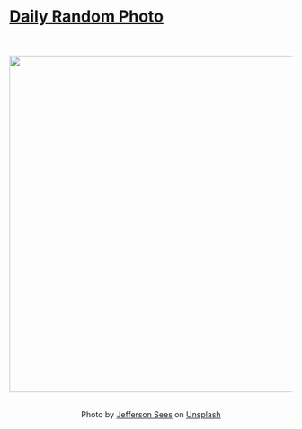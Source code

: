# [Daily Random Photo](https://www.dailyrandomphoto.com/)

<div align="center">
  <br>
  <br>
  <a href="https://www.dailyrandomphoto.com/p/2023/2023-07-24/"><img src="https://images.unsplash.com/photo-1688488994192-e55620dfe5bf?crop=entropy&cs=tinysrgb&fit=max&fm=jpg&ixid=M3w3NzUwOHwwfDF8cmFuZG9tfHx8fHx8fHx8MTY5MDE1ODk3OXw&ixlib=rb-4.0.3&q=80&w=1080" width="600px"></a>
  <br>
  <br>
  <p class="has-text-grey">Photo by <a href="https://unsplash.com/@jeffersonsees?utm_source=Daily%20Random%20Photo&amp;utm_medium=referral" target="_blank" rel="noopener noreferrer">Jefferson Sees</a> on <a href="https://unsplash.com/photos/a-sunset-over-a-body-of-water-with-clouds-in-the-sky-jXn1Ua7OD38?utm_source=Daily%20Random%20Photo&amp;utm_medium=referral" target="_blank" rel="noopener noreferrer">Unsplash</a></p>
</div>
